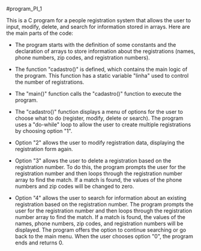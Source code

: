 #program_PI_1

This is a C program for a people registration system that allows the user to input, modify, delete, and search for information stored in arrays. Here are the main parts of the code:

- The program starts with the definition of some constants and the declaration of arrays to store information about the registrations (names, phone numbers, zip codes, and registration numbers).

- The function "cadastro()" is defined, which contains the main logic of the program. This function has a static variable "linha" used to control the number of registrations.

- The "main()" function calls the "cadastro()" function to execute the program.

- The "cadastro()" function displays a menu of options for the user to choose what to do (register, modify, delete or search). The program uses a "do-while" loop to allow the user to create multiple registrations by choosing option "1".

- Option "2" allows the user to modify registration data, displaying the registration form again.

- Option "3" allows the user to delete a registration based on the registration number. To do this, the program prompts the user for the registration number and then loops through the registration number array to find the match. If a match is found, the values of the phone numbers and zip codes will be changed to zero.

- Option "4" allows the user to search for information about an existing registration based on the registration number. The program prompts the user for the registration number and then loops through the registration number array to find the match. If a match is found, the values of the names, phone numbers, zip codes, and registration numbers will be displayed. The program offers the option to continue searching or go back to the main menu.
When the user chooses option "0", the program ends and returns 0.
